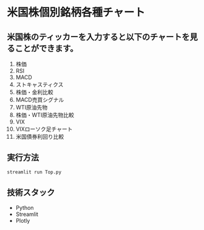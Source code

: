 # 米国株個別銘柄各種チャート
## 米国株のティッカーを入力すると以下のチャートを見ることができます。
1. 株価
2. RSI
3. MACD
4. ストキャスティクス
5. 株価・金利比較
6. MACD売買シグナル
7. WTI原油先物
8. 株価・WTI原油先物比較
9. VIX
10. VIXローソク足チャート
11. 米国債券利回り比較
## 実行方法
```python
streamlit run Top.py
```

## 技術スタック
- Python
- Streamlit
- Plotly
